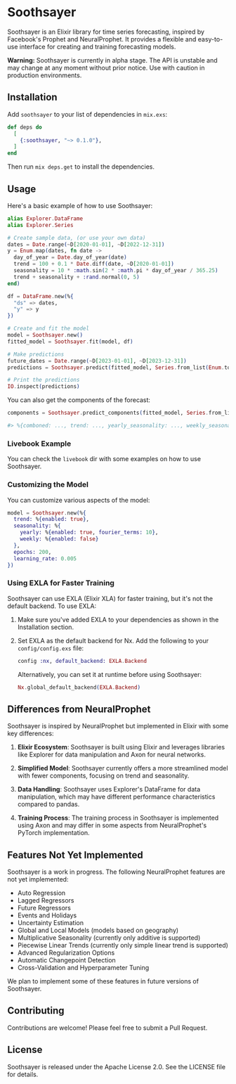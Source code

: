 # Soothsayer

Soothsayer is an Elixir library for time series forecasting, inspired by Facebook's Prophet and NeuralProphet. It provides a flexible and easy-to-use interface for creating and training forecasting models.

**Warning:** Soothsayer is currently in alpha stage. The API is unstable and may change at any moment without prior notice. Use with caution in production environments.

## Installation

Add `soothsayer` to your list of dependencies in `mix.exs`:

```elixir
def deps do
  [
    {:soothsayer, "~> 0.1.0"},
  ]
end
```

Then run `mix deps.get` to install the dependencies.

## Usage

Here's a basic example of how to use Soothsayer:

```elixir
alias Explorer.DataFrame
alias Explorer.Series

# Create sample data, (or use your own data)
dates = Date.range(~D[2020-01-01], ~D[2022-12-31])
y = Enum.map(dates, fn date ->
  day_of_year = Date.day_of_year(date)
  trend = 100 + 0.1 * Date.diff(date, ~D[2020-01-01])
  seasonality = 10 * :math.sin(2 * :math.pi * day_of_year / 365.25)
  trend + seasonality + :rand.normal(0, 5)
end)

df = DataFrame.new(%{
  "ds" => dates,
  "y" => y
})

# Create and fit the model
model = Soothsayer.new()
fitted_model = Soothsayer.fit(model, df)

# Make predictions
future_dates = Date.range(~D[2023-01-01], ~D[2023-12-31])
predictions = Soothsayer.predict(fitted_model, Series.from_list(Enum.to_list(future_dates)))

# Print the predictions
IO.inspect(predictions)
```

You can also get the components of the forecast:

```elixir
components = Soothsayer.predict_components(fitted_model, Series.from_list(Enum.to_list(future_dates)))

#> %{comboned: ..., trend: ..., yearly_seasonality: ..., weekly_seasonality: ...}
```

### Livebook Example

You can check the `livebook` dir with some examples on how to use Soothsayer.

### Customizing the Model

You can customize various aspects of the model:

```elixir
model = Soothsayer.new(%{
  trend: %{enabled: true},
  seasonality: %{
    yearly: %{enabled: true, fourier_terms: 10},
    weekly: %{enabled: false}
  },
  epochs: 200,
  learning_rate: 0.005
})
```

### Using EXLA for Faster Training

Soothsayer can use EXLA (Elixir XLA) for faster training, but it's not the default backend. To use EXLA:

1. Make sure you've added EXLA to your dependencies as shown in the Installation section.

2. Set EXLA as the default backend for Nx. Add the following to your `config/config.exs` file:

   ```elixir
   config :nx, default_backend: EXLA.Backend
   ```

   Alternatively, you can set it at runtime before using Soothsayer:

   ```elixir
   Nx.global_default_backend(EXLA.Backend)
   ```

## Differences from NeuralProphet

Soothsayer is inspired by NeuralProphet but implemented in Elixir with some key differences:

1. **Elixir Ecosystem**: Soothsayer is built using Elixir and leverages libraries like Explorer for data manipulation and Axon for neural networks.

2. **Simplified Model**: Soothsayer currently offers a more streamlined model with fewer components, focusing on trend and seasonality.

3. **Data Handling**: Soothsayer uses Explorer's DataFrame for data manipulation, which may have different performance characteristics compared to pandas.

4. **Training Process**: The training process in Soothsayer is implemented using Axon and may differ in some aspects from NeuralProphet's PyTorch implementation.

## Features Not Yet Implemented

Soothsayer is a work in progress. The following NeuralProphet features are not yet implemented:

- Auto Regression
- Lagged Regressors
- Future Regressors
- Events and Holidays
- Uncertainty Estimation
- Global and Local Models (models based on geography)
- Multiplicative Seasonality (currently only additive is supported)
- Piecewise Linear Trends (currently only simple linear trend is supported)
- Advanced Regularization Options
- Automatic Changepoint Detection
- Cross-Validation and Hyperparameter Tuning

We plan to implement some of these features in future versions of Soothsayer.

## Contributing

Contributions are welcome! Please feel free to submit a Pull Request.

## License

Soothsayer is released under the Apache License 2.0. See the LICENSE file for details.
